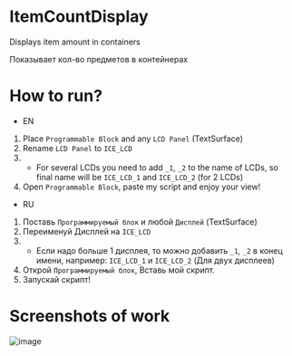 # ItemCountDisplay
Displays item amount in containers

Показывает кол-во предметов в контейнерах


# How to run?
- EN
1. Place `Programmable Block` and any `LCD Panel` (TextSurface)
2. Rename `LCD Panel` to `ICE_LCD`
5. - For several LCDs you need to add `_1`, `_2` to the name of LCDs, so final name will be `ICE_LCD_1` and `ICE_LCD_2` (for 2 LCDs)
6. Open `Programmable Block`, paste my script and enjoy your view!



- RU
1. Поставь `Программируемый блок` и любой `Дисплей` (TextSurface)
4. Переименуй Дисплей на `ICE_LCD`
5. - Если надо больше 1 дисплея, то можно добавить `_1`, `_2` в конец имени, например: `ICE_LCD_1` и `ICE_LCD_2` (Для двух дисплеев)
6. Открой `Программируемый блок`, Вставь мой скрипт.
7. Запускай скрипт!

# Screenshots of work
![image](https://github.com/user-attachments/assets/2c35822e-ec9b-4a64-b87b-6308f166b33d)
